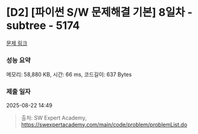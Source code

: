 # [D2] [파이썬 S/W 문제해결 기본] 8일차 - subtree - 5174 

[문제 링크](https://swexpertacademy.com/main/code/problem/problemDetail.do?contestProbId=AWTay1Z64cQDFAVT) 

### 성능 요약

메모리: 58,880 KB, 시간: 66 ms, 코드길이: 637 Bytes

### 제출 일자

2025-08-22 14:49



> 출처: SW Expert Academy, https://swexpertacademy.com/main/code/problem/problemList.do